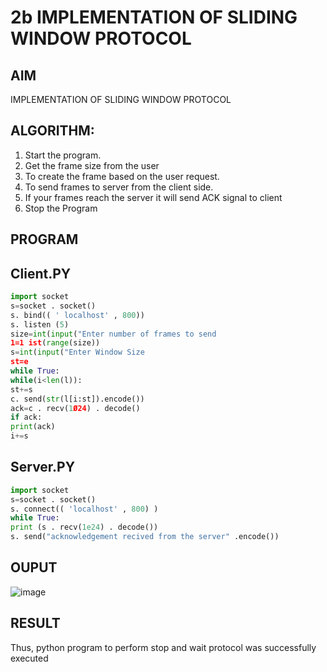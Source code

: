 # 2b IMPLEMENTATION OF SLIDING WINDOW PROTOCOL
## AIM
IMPLEMENTATION OF SLIDING WINDOW PROTOCOL
## ALGORITHM:
1. Start the program.
2. Get the frame size from the user
3. To create the frame based on the user request.
4. To send frames to server from the client side.
5. If your frames reach the server it will send ACK signal to client
6. Stop the Program
## PROGRAM
## Client.PY
~~~Python
import socket
s=socket . socket()
s. bind(( ' localhost' , 800))
s. listen (5)
size=int(input("Enter number of frames to send
1=1 ist(range(size))
s=int(input("Enter Window Size
st=e
while True:
while(i<len(l)):
st+=s
c. send(str(l[i:st]).encode())
ack=c . recv(1Ø24) . decode()
if ack:
print(ack)
i+=s
~~~

## Server.PY
~~~Python
import socket
s=socket . socket()
s. connect(( 'localhost' , 800) )
while True:
print (s . recv(1e24) . decode())
s. send("acknowledgement recived from the server" .encode())
~~~

## OUPUT
![image](https://github.com/user-attachments/assets/58263716-f945-4de2-b549-7475c3060a32)

## RESULT
Thus, python program to perform stop and wait protocol was successfully executed
